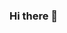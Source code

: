 ### Hi there 👋

<!--
**niabia/niabia** is a ✨ _special_ ✨ repository because its `README.md` (this file) appears on your GitHub profile.

Here are some ideas to get you started:

- 🔭 I’m currently working on how to use github
- 🌱 I’m currently learning github and python
- 👯 I’m looking to collaborate on beginner projects
- 🤔 I’m looking for help with, I haven't decided yet. 
- 💬 Ask me about my comic book collection.
- 📫 How to reach me: Twitter @Nia
- 😄 Pronouns: She/her
- ⚡ Fun fact: I am a preemie
-->

